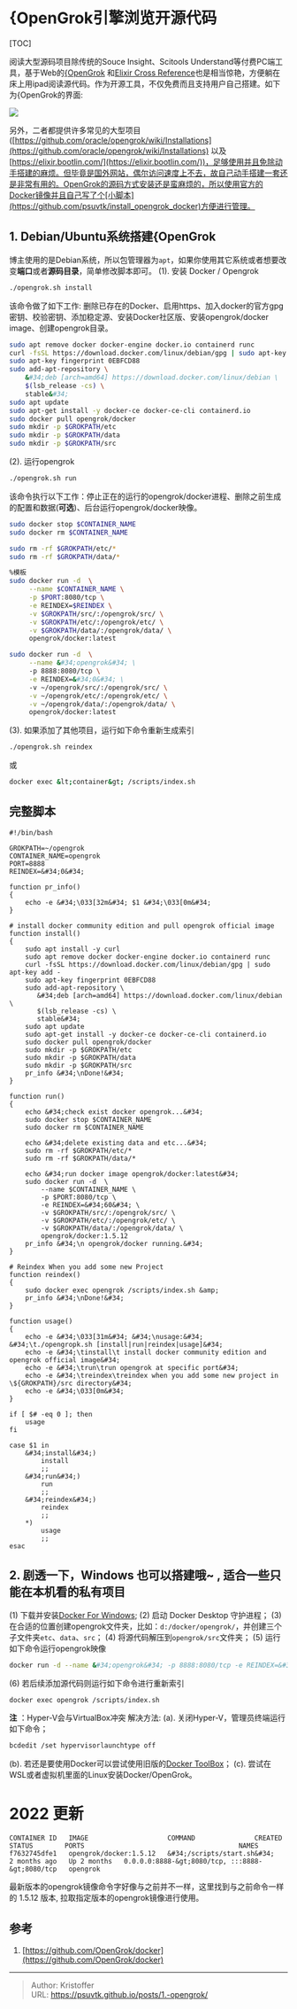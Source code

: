 # {OpenGrok引擎浏览开源代码


[TOC]

阅读大型源码项目除传统的Souce Insight、Scitools Understand等付费PC端工具，基于Web的[{OpenGrok](https://oracle.github.io/opengrok/) 和[Elixir Cross Reference](https://elixir.bootlin.com/)也是相当惊艳，方便躺在床上用ipad阅读源代码。作为开源工具，不仅免费而且支持用户自己搭建。如下为{OpenGrok的界面:

![](https://upload-images.jianshu.io/upload_images/4572693-4d729029d88ca196.png?imageMogr2/auto-orient/strip%7CimageView2/2/w/1240)

另外，二者都提供许多常见的大型项目([https://github.com/oracle/opengrok/wiki/Installations](https://github.com/oracle/opengrok/wiki/Installations)
以及[https://elixir.bootlin.com/](https://elixir.bootlin.com/))，足够使用并且免除动手搭建的麻烦。但毕竟是国外网站，偶尔访问速度上不去，故自己动手搭建一套还是非常有用的。OpenGrok的源码方式安装还是蛮麻烦的，所以使用官方的Docker镜像并且自己写了个[小脚本](https://github.com/psuvtk/install_opengrok_docker)方便进行管理。

## 1. Debian/Ubuntu系统搭建{OpenGrok
博主使用的是Debian系统，所以包管理器为`apt`，如果你使用其它系统或者想要改变**端口**或者**源码目录**，简单修改脚本即可。
(1). 安装 Docker / Opengrok
``` bash
./opengrok.sh install
```
该命令做了如下工作: 删除已存在的Docker、启用https、加入docker的官方gpg密钥、校验密钥、添加稳定源、安装Docker社区版、安装opengrok/docker image、创建opengrok目录。
``` bash
sudo apt remove docker docker-engine docker.io containerd runc
curl -fsSL https://download.docker.com/linux/debian/gpg | sudo apt-key add -
sudo apt-key fingerprint 0EBFCD88
sudo add-apt-repository \
	&#34;deb [arch=amd64] https://download.docker.com/linux/debian \
	$(lsb_release -cs) \
	stable&#34;
sudo apt update
sudo apt-get install -y docker-ce docker-ce-cli containerd.io
sudo docker pull opengrok/docker
sudo mkdir -p $GROKPATH/etc
sudo mkdir -p $GROKPATH/data
sudo mkdir -p $GROKPATH/src
```

(2). 运行opengrok
``` bash
./opengrok.sh run
```
该命令执行以下工作：停止正在的运行的opengrok/docker进程、删除之前生成的配置和数据(**可选**)、后台运行opengrok/docker映像。
``` bash
sudo docker stop $CONTAINER_NAME
sudo docker rm $CONTAINER_NAME

sudo rm -rf $GROKPATH/etc/*
sudo rm -rf $GROKPATH/data/*

%模板
sudo docker run -d  \
	 --name $CONTAINER_NAME \
	 -p $PORT:8080/tcp \
	 -e REINDEX=$REINDEX \
	 -v $GROKPATH/src/:/opengrok/src/ \
	 -v $GROKPATH/etc/:/opengrok/etc/ \
	 -v $GROKPATH/data/:/opengrok/data/ \
	 opengrok/docker:latest

sudo docker run -d  \
     --name &#34;opengrok&#34; \
     -p 8888:8080/tcp \
     -e REINDEX=&#34;0&#34; \
     -v ~/opengrok/src/:/opengrok/src/ \
     -v ~/opengrok/etc/:/opengrok/etc/ \
     -v ~/opengrok/data/:/opengrok/data/ \
     opengrok/docker:latest
```

(3). 如果添加了其他项目，运行如下命令重新生成索引
``` bash
./opengrok.sh reindex
```
或
``` bash
docker exec &lt;container&gt; /scripts/index.sh
```

## 完整脚本
```shell
#!/bin/bash

GROKPATH=~/opengrok
CONTAINER_NAME=opengrok
PORT=8888
REINDEX=&#34;0&#34;

function pr_info()
{
	echo -e &#34;\033[32m&#34; $1 &#34;\033[0m&#34;
}

# install docker community edition and pull opengrok official image
function install()
{
	sudo apt install -y curl
	sudo apt remove docker docker-engine docker.io containerd runc
	curl -fsSL https://download.docker.com/linux/debian/gpg | sudo apt-key add -
	sudo apt-key fingerprint 0EBFCD88
	sudo add-apt-repository \
	   &#34;deb [arch=amd64] https://download.docker.com/linux/debian \
	   $(lsb_release -cs) \
	   stable&#34;
	sudo apt update
	sudo apt-get install -y docker-ce docker-ce-cli containerd.io
	sudo docker pull opengrok/docker
	sudo mkdir -p $GROKPATH/etc
	sudo mkdir -p $GROKPATH/data
	sudo mkdir -p $GROKPATH/src
	pr_info &#34;\nDone!&#34;
}

function run()
{
	echo &#34;check exist docker opengrok...&#34;
	sudo docker stop $CONTAINER_NAME
	sudo docker rm $CONTAINER_NAME

	echo &#34;delete existing data and etc...&#34;
	sudo rm -rf $GROKPATH/etc/*
	sudo rm -rf $GROKPATH/data/*
	
	echo &#34;run docker image opengrok/docker:latest&#34;
	sudo docker run -d  \
	    --name $CONTAINER_NAME \
	    -p $PORT:8080/tcp \
	    -e REINDEX=&#34;60&#34; \
	    -v $GROKPATH/src/:/opengrok/src/ \
	    -v $GROKPATH/etc/:/opengrok/etc/ \
	    -v $GROKPATH/data/:/opengrok/data/ \
	    opengrok/docker:1.5.12
	pr_info &#34;\n opengrok/docker running.&#34;	
}

# Reindex When you add some new Project 
function reindex()
{
	sudo docker exec opengrok /scripts/index.sh &amp;
	pr_info &#34;\nDone!&#34;
}

function usage()
{
	echo -e &#34;\033[31m&#34; &#34;\nusage:&#34; &#34;\t./opengropk.sh [install|run|reindex|usage]&#34;
	echo -e &#34;\tinstall\t install docker community edition and opengrok official image&#34;
	echo -e &#34;\trun\trun opengrok at specific port&#34;
	echo -e &#34;\treindex\treindex when you add some new project in \${GROKPATH}/src directory&#34;
	echo -e &#34;\033[0m&#34;
}

if [ $# -eq 0 ]; then 
	usage
fi

case $1 in
	&#34;install&#34;)
		install	
		;;
	&#34;run&#34;)
		run
		;;
	&#34;reindex&#34;)
		reindex
		;;
	*)
		usage
		;;
esac
```


## 2. 剧透一下，Windows 也可以搭建哦~ , 适合一些只能在本机看的私有项目
(1) 下载并安装[Docker For Windows](https://hub.docker.com/?overlay=onboarding);
(2) 启动 Docker Desktop 守护进程；
(3) 在合适的位置创建opengrok文件夹，比如：`d:/docker/opengrok/`，并创建三个子文件夹`etc`、`data`、`src`；
(4) 将源代码解压到`opengrok/src`文件夹；
(5) 运行如下命令运行opengrok映像
``` bash
docker run -d --name &#34;opengrok&#34; -p 8888:8080/tcp -e REINDEX=&#34;0&#34; -v d:/docker/opengrok/src/:/opengrok/src/ -v d:/docker/opengrok/etc/:/opengrok/etc/ -v d:/docker/opengrok/data/:/opengrok/data/  opengrok/docker:latest 
```
(6) 若后续添加源代码则运行如下命令进行重新索引
``` bash
docker exec opengrok /scripts/index.sh
```
**注** ：Hyper-V会与VirtualBox冲突
解决方法:
(a). 关闭Hyper-V，管理员终端运行如下命令；
``` bash
bcdedit /set hypervisorlaunchtype off
```
(b). 若还是要使用Docker可以尝试使用旧版的[Docker ToolBox](https://docs.docker.com/toolbox/toolbox_install_windows/)；
(c). 尝试在WSL或者虚拟机里面的Linux安装Docker/OpenGrok。



# 2022 更新

```
CONTAINER ID   IMAGE                    COMMAND               CREATED        STATUS        PORTS                                       NAMES
f7632745dfe1   opengrok/docker:1.5.12   &#34;/scripts/start.sh&#34;   2 months ago   Up 2 months   0.0.0.0:8888-&gt;8080/tcp, :::8888-&gt;8080/tcp   opengrok
```

最新版本的opengrok镜像命令字好像与之前并不一样，这里找到与之前命令一样的 1.5.12 版本, 拉取指定版本的opengrok镜像进行使用。


## 参考
1. [https://github.com/OpenGrok/docker](https://github.com/OpenGrok/docker)

---

> Author: Kristoffer  
> URL: https://psuvtk.github.io/posts/1.-opengrok/  

